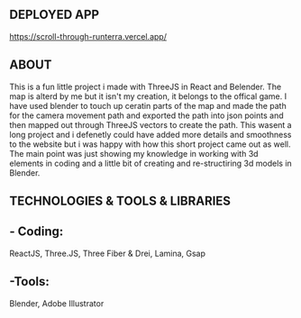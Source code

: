## DEPLOYED APP
https://scroll-through-runterra.vercel.app/

## ABOUT
This is a fun little project i made with ThreeJS in React and Belender. The map is alterd by me but it isn't my creation, it belongs to the offical game. I have used blender to touch up ceratin parts of the map and made the path for the camera
movement path and exported the path into json points and then mapped out through ThreeJS vectors to create the path. This wasent a long project and i defenetly could have added more details and smoothness to the website but i was happy with 
how this short project came out as well. The main point was just showing my knowledge in working with 3d elements in coding and a little bit of creating and re-structiring 3d models in Blender.

## TECHNOLOGIES & TOOLS & LIBRARIES

## - Coding: 
ReactJS, Three.JS, Three Fiber & Drei, Lamina, Gsap 

## -Tools:
Blender, Adobe Illustrator
